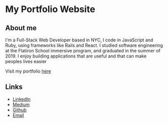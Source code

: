 # My Portfolio Website 

## About me
I'm a Full-Stack Web Developer based in NYC, I code in JavaScript and Ruby, using frameworks like Rails and React. I studied software engineering at the Flatiron School immersive program, and graduated in the summer of 2019. I enjoy building applications that are useful and that can make peoples lives easier

Visit my portfolio [here](http://mendelstillerman.me/)

## Links

- [LinkedIn](https://www.linkedin.com/in/mendel-stillerman-928b0a186/)
- [Medium](https://medium.com/@menstiler)
- [Github](https://github.com/menstiler)
- [Email](mailto:menstiler@gmail.com)
